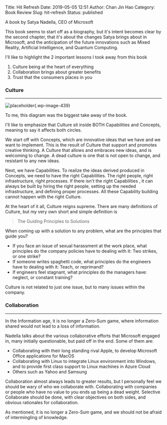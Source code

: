 Title: Hit Refresh
Date: 2019-05-05 12:51
Author: Chan Jin Hao
Category: Book Review
Slug: hit-refresh
Status: published



A book by Satya Nadella, CEO of Microsoft





This book seems to start off as a biography, but it's intent becomes clear by the second chapter, that it's about the changes Satya brings about in Microsoft, and the anticipation of the future innovations such as Mixed Reality, Artificial Intelligence, and Quantum Computing.





I'll like to highlight the 2 important lessons I took away from this book



<!-- wp:list {"ordered":true} -->

1.  Culture being at the heart of everything
2.  Collaboration brings about greater benefits
3.  Trust that the consumers places in you



<!-- wp:heading {"level":3} -->

### Culture





------------------------------------------------------------------------




<!-- wp:image {"id":439} -->


![placeholder]({attach}media/2019/05/picture1.png){.wp-image-439}






To me, this diagram was the biggest take away of the book.





I'll like to emphasize that Culture sit inside BOTH Capabilities and Concepts, meaning to say it affects both circles.





We start off with Concepts, which are innovative ideas that we have and we want to implement. This is the result of Culture that support and promotes creative thinking. A Culture that allows and embraces new ideas, and is welcoming to change. A dead culture is one that is not open to change, and resistant to any new ideas.





Next, we have Capabilities. To realize the ideas derived produced in Concepts, we need to have the right Capabilities. The right people, right infrastructure, right processes. If there isn't the right Capabilities , it can always be built by hiring the right people, setting up the needed infrastructure, and defining proper processes. All these Capability building cannot happen with the right Culture.





At the heart of it all, Culture reigns supreme. There are many definitions of Culture, but my very own short and simple definition is



<!-- wp:quote -->

> The Guiding Principles to Solutions

<!-- /wp:quote -->



When coming up with a solution to any problem, what are the principles that guide you?





-   If you face an issue of sexual harassment at the work place, what principles do the company policies have to dealing with it: Two strikes, or one strike?
-   If someone writes spaghetti code, what principles do the engineers have to dealing with it: Teach, or reprimand?
-   If engineers feel stagnant, what principles do the managers have: neglect, or constant training?





Culture is not related to just one issue, but to many issues within the company.



<!-- wp:heading {"level":3} -->

### Collaboration





------------------------------------------------------------------------






In the Information age, it is no longer a Zero-Sum game, where information shared would not lead to a loss of information.





Nadella talks about the various collaborative efforts that Microsoft engaged in, many initially questionable, but paid off in the end. Some of them are:





-   Collaborating with their long standing rival Apple, to develop Microsoft Office applications for MacOS
-   Collaborating with Linux to integrate Linux environment into Windows, and to provide first class support to Linux machines in Azure Cloud
-   Others such as Yahoo and Samsung





Collaboration almost always leads to greater results, but I personally feel we should be wary of who we collaborate with. Collaborating with companies or people who have no value to you ends up being a dead weight. Selective Collaborate should be done, with clear objectives on both sides, and obvious rationales for collaboration.





As mentioned, it is no longer a Zero-Sum game, and we should not be afraid of intermingling of knowledge.


